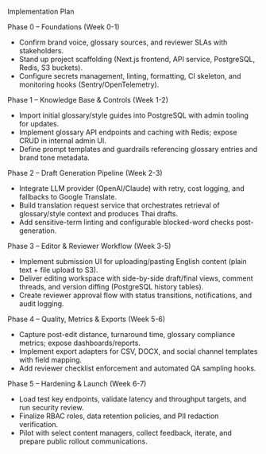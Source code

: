 Implementation Plan

Phase 0 – Foundations (Week 0-1)
- Confirm brand voice, glossary sources, and reviewer SLAs with stakeholders.
- Stand up project scaffolding (Next.js frontend, API service, PostgreSQL, Redis, S3 buckets).
- Configure secrets management, linting, formatting, CI skeleton, and monitoring hooks (Sentry/OpenTelemetry).

Phase 1 – Knowledge Base & Controls (Week 1-2)
- Import initial glossary/style guides into PostgreSQL with admin tooling for updates.
- Implement glossary API endpoints and caching with Redis; expose CRUD in internal admin UI.
- Define prompt templates and guardrails referencing glossary entries and brand tone metadata.

Phase 2 – Draft Generation Pipeline (Week 2-3)
- Integrate LLM provider (OpenAI/Claude) with retry, cost logging, and fallbacks to Google Translate.
- Build translation request service that orchestrates retrieval of glossary/style context and produces Thai drafts.
- Add sensitive-term linting and configurable blocked-word checks post-generation.

Phase 3 – Editor & Reviewer Workflow (Week 3-5)
- Implement submission UI for uploading/pasting English content (plain text + file upload to S3).
- Deliver editing workspace with side-by-side draft/final views, comment threads, and version diffing (PostgreSQL history tables).
- Create reviewer approval flow with status transitions, notifications, and audit logging.

Phase 4 – Quality, Metrics & Exports (Week 5-6)
- Capture post-edit distance, turnaround time, glossary compliance metrics; expose dashboards/reports.
- Implement export adapters for CSV, DOCX, and social channel templates with field mapping.
- Add reviewer checklist enforcement and automated QA sampling hooks.

Phase 5 – Hardening & Launch (Week 6-7)
- Load test key endpoints, validate latency and throughput targets, and run security review.
- Finalize RBAC roles, data retention policies, and PII redaction verification.
- Pilot with select content managers, collect feedback, iterate, and prepare public rollout communications.
